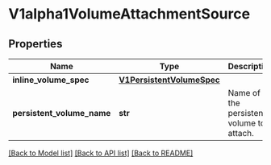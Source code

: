 # V1alpha1VolumeAttachmentSource

## Properties
Name | Type | Description | Notes
------------ | ------------- | ------------- | -------------
**inline_volume_spec** | [**V1PersistentVolumeSpec**](V1PersistentVolumeSpec.md) |  | [optional] 
**persistent_volume_name** | **str** | Name of the persistent volume to attach. | [optional] 

[[Back to Model list]](../README.md#documentation-for-models) [[Back to API list]](../README.md#documentation-for-api-endpoints) [[Back to README]](../README.md)


